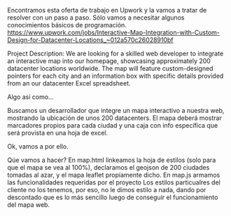 Encontramos esta oferta de trabajo en Upwork y la vamos a tratar de resolver con un paso a paso. Sólo vamos a necesitar algunos conocimientos básicos de programación.
https://www.upwork.com/jobs/Interactive-Map-Integration-with-Custom-Design-for-Datacenter-Locations_~012a570c26028910bf

Project Description:
We are looking for a skilled web developer to integrate an interactive map into our homepage, showcasing approximately 200 datacenter locations worldwide. The map will feature custom-designed pointers for each city and an information box with specific details provided from an our datacenter Excel spreadsheet.

Algo así como...

Buscamos un desarrollador que integre un mapa interactivo a nuestra web, mostrando la ubicación de unos 200 datacenters. El mapa deberá mostrar marcadores propios para cada ciudad y una caja con info específica que será provista en una hoja de excel.

Ok, vamos a por ello.

Qúe vamos a hacer?
En map.html linkeamos la hoja de estilos (solo para que el mapa se vea al 100%), declaramos el geojson de 200 ciudades tomadas al azar, y el mapa leaflet propiamente dicho.
En map.js armamos las funcionalidades requeridas por el proyecto
Los estilos particualres del cliente no los tenemos, por eso, no le dimos estilo a nada, dando por descontado que es lo más sencillo luego de conseguir el funcionamiento del mapa web.
